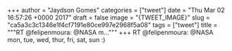 
+++
author = "Jaydson Gomes"
categories = ["tweet"]
date = "Thu Mar 02 16:57:26 +0000 2017"
draft = false
image = "{TWEET_IMAGE}"
slug = "ca5a3c3c1346e1f4cf7191e80ce997e2968f5a08"
tags = ["tweet"]
title = """RT @felipenmoura: @NASA m..."""
+++
RT @felipenmoura: @NASA mon, tue, wed, thur, fri, sat, sun :)
